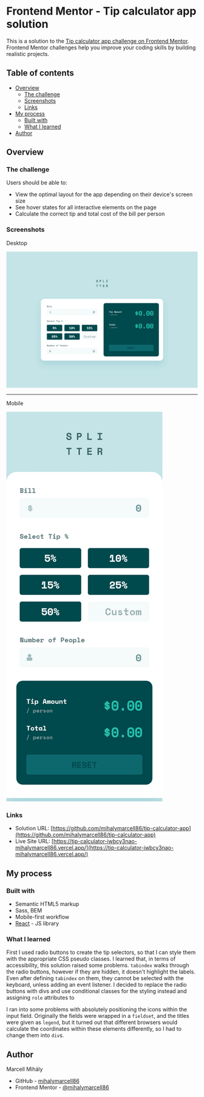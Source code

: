 # Frontend Mentor - Tip calculator app solution

This is a solution to the [Tip calculator app challenge on Frontend Mentor](https://www.frontendmentor.io/challenges/tip-calculator-app-ugJNGbJUX). Frontend Mentor challenges help you improve your coding skills by building realistic projects.

## Table of contents

- [Overview](#overview)
  - [The challenge](#the-challenge)
  - [Screenshots](#screenshots)
  - [Links](#links)
- [My process](#my-process)
  - [Built with](#built-with)
  - [What I learned](#what-i-learned)
- [Author](#author)

## Overview

### The challenge

Users should be able to:

- View the optimal layout for the app depending on their device's screen size
- See hover states for all interactive elements on the page
- Calculate the correct tip and total cost of the bill per person

### Screenshots

Desktop

![](./screenshots/splitter_desktop.png)

---

Mobile

![](./screenshots/splitter_mobile.png)

### Links

- Solution URL: [https://github.com/mihalymarcell86/tip-calculator-app](https://github.com/mihalymarcell86/tip-calculator-app)
- Live Site URL: [https://tip-calculator-iwbcy3nao-mihalymarcell86.vercel.app/](https://tip-calculator-iwbcy3nao-mihalymarcell86.vercel.app/)

## My process

### Built with

- Semantic HTML5 markup
- Sass, BEM
- Mobile-first workflow
- [React](https://reactjs.org/) - JS library

### What I learned

First I used radio buttons to create the tip selectors, so that I can style them with the appropriate CSS pseudo classes.
I learned that, in terms of accessibility, this solution raised some problems. `tabindex` walks through the radio buttons, however if they are hidden, it doesn't highlight the labels. Even after defining `tabindex` on them, they cannot be selected with the keyboard, unless adding an event listener.
I decided to replace the radio buttons with divs and use conditional classes for the styling instead and assigning `role` attributes to

I ran into some problems with absolutely positioning the icons within the input field. Originally the fields were wrapped in a `fieldset`, and the titles were given as `legend`,
but it turned out that different browsers would calculate the coordinates within these elements differently, so I had to change them into `div`s.

## Author

Marcell Mihály

- GitHub - [mihalymarcell86](https://github.com/mihalymarcell86)
- Frontend Mentor - [@mihalymarcell86](https://www.frontendmentor.io/profile/mihalymarcell86)
